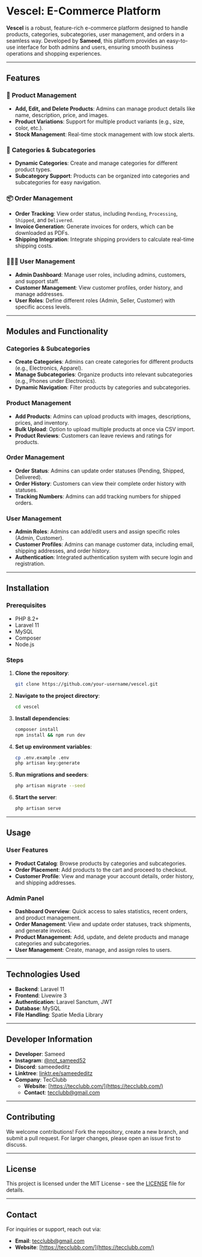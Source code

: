 # Vescel: E-Commerce Platform

**Vescel** is a robust, feature-rich e-commerce platform designed to handle products, categories, subcategories, user management, and orders in a seamless way. Developed by **Sameed**, this platform provides an easy-to-use interface for both admins and users, ensuring smooth business operations and shopping experiences.

---

## Features

### 🛒 **Product Management**
- **Add, Edit, and Delete Products**: Admins can manage product details like name, description, price, and images.
- **Product Variations**: Support for multiple product variants (e.g., size, color, etc.).
- **Stock Management**: Real-time stock management with low stock alerts.

### 📂 **Categories & Subcategories**
- **Dynamic Categories**: Create and manage categories for different product types.
- **Subcategory Support**: Products can be organized into categories and subcategories for easy navigation.

### 📦 **Order Management**
- **Order Tracking**: View order status, including `Pending`, `Processing`, `Shipped`, and `Delivered`.
- **Invoice Generation**: Generate invoices for orders, which can be downloaded as PDFs.
- **Shipping Integration**: Integrate shipping providers to calculate real-time shipping costs.
  
### 🧑‍🤝‍🧑 **User Management**
- **Admin Dashboard**: Manage user roles, including admins, customers, and support staff.
- **Customer Management**: View customer profiles, order history, and manage addresses.
- **User Roles**: Define different roles (Admin, Seller, Customer) with specific access levels.

---

## Modules and Functionality

### **Categories & Subcategories**
- **Create Categories**: Admins can create categories for different products (e.g., Electronics, Apparel).
- **Manage Subcategories**: Organize products into relevant subcategories (e.g., Phones under Electronics).
- **Dynamic Navigation**: Filter products by categories and subcategories.

### **Product Management**
- **Add Products**: Admins can upload products with images, descriptions, prices, and inventory.
- **Bulk Upload**: Option to upload multiple products at once via CSV import.
- **Product Reviews**: Customers can leave reviews and ratings for products.

### **Order Management**
- **Order Status**: Admins can update order statuses (Pending, Shipped, Delivered).
- **Order History**: Customers can view their complete order history with statuses.
- **Tracking Numbers**: Admins can add tracking numbers for shipped orders.

### **User Management**
- **Admin Roles**: Admins can add/edit users and assign specific roles (Admin, Customer).
- **Customer Profiles**: Admins can manage customer data, including email, shipping addresses, and order history.
- **Authentication**: Integrated authentication system with secure login and registration.

---

## Installation

### Prerequisites
- PHP 8.2+
- Laravel 11
- MySQL
- Composer
- Node.js

### Steps
1. **Clone the repository**:
    ```bash
    git clone https://github.com/your-username/vescel.git
    ```
2. **Navigate to the project directory**:
    ```bash
    cd vescel
    ```
3. **Install dependencies**:
    ```bash
    composer install
    npm install && npm run dev
    ```
4. **Set up environment variables**:
    ```bash
    cp .env.example .env
    php artisan key:generate
    ```
5. **Run migrations and seeders**:
    ```bash
    php artisan migrate --seed
    ```
6. **Start the server**:
    ```bash
    php artisan serve
    ```

---

## Usage

### User Features
- **Product Catalog**: Browse products by categories and subcategories.
- **Order Placement**: Add products to the cart and proceed to checkout.
- **Customer Profile**: View and manage your account details, order history, and shipping addresses.

### Admin Panel
- **Dashboard Overview**: Quick access to sales statistics, recent orders, and product management.
- **Order Management**: View and update order statuses, track shipments, and generate invoices.
- **Product Management**: Add, update, and delete products and manage categories and subcategories.
- **User Management**: Create, manage, and assign roles to users.

---

## Technologies Used
- **Backend**: Laravel 11
- **Frontend**: Livewire 3
- **Authentication**: Laravel Sanctum, JWT
- **Database**: MySQL
- **File Handling**: Spatie Media Library

---

## Developer Information
- **Developer**: Sameed
- **Instagram**: [@not_sameed52](https://www.instagram.com/not_sameed52/)
- **Discord**: sameededitz
- **Linktree**: [linktr.ee/sameededitz](https://linktr.ee/sameededitz)
- **Company**: TecClubb
  - **Website**: [https://tecclubb.com/](https://tecclubb.com/)
  - **Contact**: tecclubb@gmail.com

---

## Contributing
We welcome contributions! Fork the repository, create a new branch, and submit a pull request. For larger changes, please open an issue first to discuss.

---

## License
This project is licensed under the MIT License - see the [LICENSE](LICENSE) file for details.

---

## Contact
For inquiries or support, reach out via:
- **Email**: tecclubb@gmail.com
- **Website**: [https://tecclubb.com/](https://tecclubb.com/)
